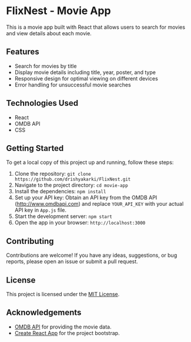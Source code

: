 # FlixNest - Movie App

This is a movie app built with React that allows users to search for movies and view details about each movie.

## Features

- Search for movies by title
- Display movie details including title, year, poster, and type
- Responsive design for optimal viewing on different devices
- Error handling for unsuccessful movie searches

## Technologies Used

- React
- OMDB API
- CSS

## Getting Started

To get a local copy of this project up and running, follow these steps:

1. Clone the repository: `git clone https://github.com/drishyakarki/FlixNest.git`
2. Navigate to the project directory: `cd movie-app`
3. Install the dependencies: `npm install`
4. Set up your API key: Obtain an API key from the OMDB API (http://www.omdbapi.com) and replace `YOUR_API_KEY` with your actual API key in `App.js` file.
5. Start the development server: `npm start`
6. Open the app in your browser: `http://localhost:3000`

## Contributing

Contributions are welcome! If you have any ideas, suggestions, or bug reports, please open an issue or submit a pull request.

## License

This project is licensed under the [MIT License](LICENSE).

## Acknowledgements

- [OMDB API](http://www.omdbapi.com) for providing the movie data.
- [Create React App](https://create-react-app.dev/) for the project bootstrap.

